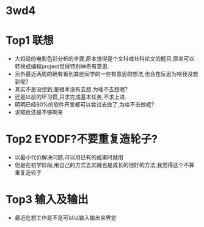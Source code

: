 # 3wd4

# Top1 联想
* 大妈说的电影色彩分析的步骤,原本觉得是个文科或社科论文的题目,原来可以转换成编程project觉得特别神奇有意思.
* 另外最近两周的确有看到其他同学的一些有意思的想法,也会在反思为啥我没想到呢?
* 其实不是没想到,是根本没有去想.为啥不去想呢?
* 还是以前的坏习惯,只求完成基本任务,不求上进.
* 明明已经80%的软件开发都可以尝试去做了,为啥不去做呢?
* 求知欲还是不够啊亲

# Top2 EYODF?不要重复造轮子?
* 以最小代价解决问题,可以用已有的成果时就用
* 但是在初学阶段,用自己的方式去实践也是成长的很好的方法,我觉得这个不算重复造轮子

# Top3 输入及输出
* 最近在想工作是不是可以以输入输出来界定

